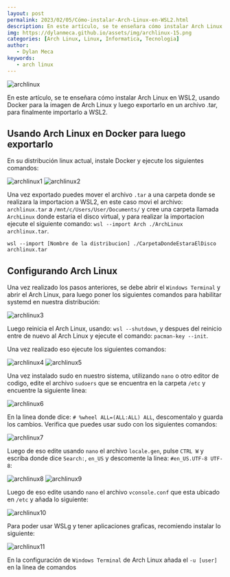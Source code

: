 ```yaml
---
layout: post
permalink: 2023/02/05/Cómo-instalar-Arch-Linux-en-WSL2.html
description: En este artículo, se te enseñara cómo instalar Arch Linux en WSL2, usando Docker para la imagen de Arch Linux y luego exportarlo en un archivo .tar, para finalmente importarlo a WSL2
img: https://dylanmeca.github.io/assets/img/archlinux-15.png
categories: [Arch Linux, Linux, Informatica, Tecnologia]
author:
   - Dylan Meca
keywords:
   - arch linux
---
```


![archlinux](https://dylanmeca.github.io/assets/img/archlinux-15.png)

En este artículo, se te enseñara cómo instalar Arch Linux en WSL2, usando Docker para la imagen de Arch Linux y luego exportarlo en un archivo .tar, para finalmente importarlo a WSL2.

## Usando Arch Linux en Docker para luego exportarlo

En su distribución linux actual, instale Docker y ejecute los siguientes comandos:

![archlinux1](https://dylanmeca.github.io/assets/img/archlinux-1.png)
![archlinux2](https://dylanmeca.github.io/assets/img/archlinux-2.png)

Una vez exportado puedes mover el archivo ```.tar``` a una carpeta donde se realizara la importacion a WSL2, en este caso 
movi el archivo: ```archlinux.tar``` a ```/mnt/c/Users/User/Documents/``` y cree una carpeta llamada ```ArchLinux``` donde estaria el disco virtual, 
y para realizar la importacion ejecute el siguiente comando: ```wsl --import Arch ./ArchLinux archlinux.tar```.

```shell
wsl --import [Nombre de la distribucion] ./CarpetaDondeEstaraElDisco archlinux.tar
```

## Configurando Arch Linux

Una vez realizado los pasos anteriores, se debe abrir el ```Windows Terminal``` y abrir el Arch Linux, para luego poner los siguientes comandos para habilitar systemd en nuestra distribución: 

![archlinux3](https://dylanmeca.github.io/assets/img/archlinux-3.png)

Luego reinicia el Arch Linux, usando: ```wsl --shutdown```, y despues del reinicio entre de nuevo al Arch Linux y ejecute el comando: ```pacman-key --init```.

Una vez realizado eso ejecute los siguientes comandos: 

![archlinux4](https://dylanmeca.github.io/assets/img/archlinux-4.png)
![archlinux5](https://dylanmeca.github.io/assets/img/archlinux-5.png)

Una vez instalado sudo en nuestro sistema, utilizando ```nano``` o otro editor de codigo, edite el archivo ```sudoers``` que se encuentra en la carpeta ```/etc``` y encuentre la siguiente linea:

![archlinux6](https://dylanmeca.github.io/assets/img/archlinux-6.png)

En la linea donde dice: ```# %wheel ALL=(ALL:ALL) ALL```, descomentalo y guarda los cambios. Verifica que puedes usar sudo con los siguientes comandos:

![archlinux7](https://dylanmeca.github.io/assets/img/archlinux-7.png)

Luego de eso edite usando ```nano``` el archivo ```locale.gen```, pulse ```CTRL W``` y escriba donde dice ```Search:```, ```en_US``` y descomente la linea: ```#en_US.UTF-8 UTF-8```:

![archlinux8](https://dylanmeca.github.io/assets/img/archlinux-8.png)
![archlinux9](https://dylanmeca.github.io/assets/img/archlinux-9.png)

Luego de eso edite usando ```nano``` el archivo ```vconsole.conf``` que esta ubicado en ```/etc``` y añada lo siguiente:

![archlinux10](https://dylanmeca.github.io/assets/img/archlinux-10.png)

Para poder usar WSLg y tener aplicaciones graficas, recomiendo instalar lo siguiente:

![archlinux11](https://dylanmeca.github.io/assets/img/archlinux-11.png)

En la configuración de ```Windows Terminal``` de Arch Linux añada el ```-u [user]``` en la linea de comandos
